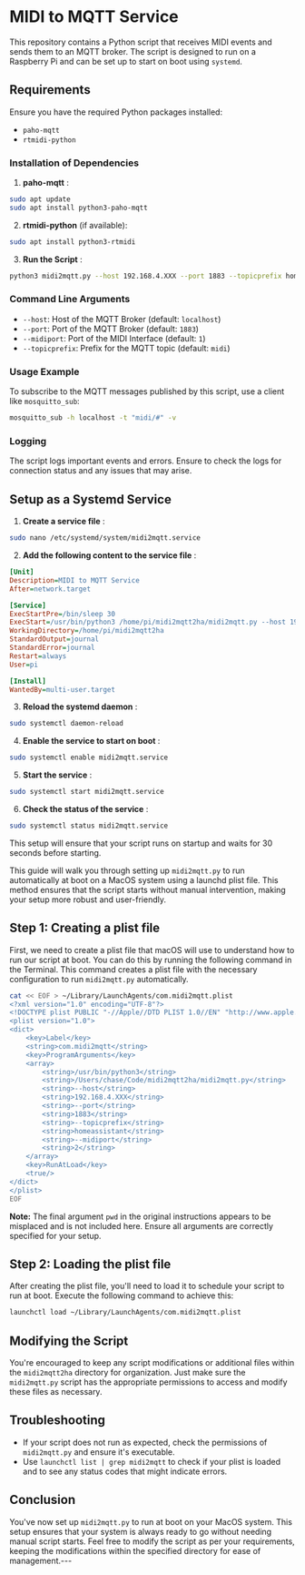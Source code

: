 # MIDI to MQTT Service

This repository contains a Python script that receives MIDI events and sends them to an MQTT broker. The script is designed to run on a Raspberry Pi and can be set up to start on boot using `systemd`.

## Requirements

Ensure you have the required Python packages installed:

- `paho-mqtt`
- `rtmidi-python`

### Installation of Dependencies

1. **paho-mqtt** :

```sh
sudo apt update
sudo apt install python3-paho-mqtt
```

2. **rtmidi-python** (if available):

```sh
sudo apt install python3-rtmidi
```

3. **Run the Script** :

```sh
python3 midi2mqtt.py --host 192.168.4.XXX --port 1883 --topicprefix homeassistant --midiport 2
```

### Command Line Arguments

- `--host`: Host of the MQTT Broker (default: `localhost`)
- `--port`: Port of the MQTT Broker (default: `1883`)
- `--midiport`: Port of the MIDI Interface (default: `1`)
- `--topicprefix`: Prefix for the MQTT topic (default: `midi`)

### Usage Example

To subscribe to the MQTT messages published by this script, use a client like `mosquitto_sub`:

```sh
mosquitto_sub -h localhost -t "midi/#" -v
```

### Logging

The script logs important events and errors. Ensure to check the logs for connection status and any issues that may arise.

## Setup as a Systemd Service

1. **Create a service file** :

```sh
sudo nano /etc/systemd/system/midi2mqtt.service
```

2. **Add the following content to the service file** :

```ini
[Unit]
Description=MIDI to MQTT Service
After=network.target

[Service]
ExecStartPre=/bin/sleep 30
ExecStart=/usr/bin/python3 /home/pi/midi2mqtt2ha/midi2mqtt.py --host 192.168.4.XXX --port 1883 --topicprefix homeassistant --midiport 2
WorkingDirectory=/home/pi/midi2mqtt2ha
StandardOutput=journal
StandardError=journal
Restart=always
User=pi

[Install]
WantedBy=multi-user.target
```

3. **Reload the systemd daemon** :

```sh
sudo systemctl daemon-reload
```

4. **Enable the service to start on boot** :

```sh
sudo systemctl enable midi2mqtt.service
```

5. **Start the service** :

```sh
sudo systemctl start midi2mqtt.service
```

6. **Check the status of the service** :

```sh
sudo systemctl status midi2mqtt.service
```

This setup will ensure that your script runs on startup and waits for 30 seconds before starting.

This guide will walk you through setting up `midi2mqtt.py` to run automatically at boot on a MacOS system using a launchd plist file. This method ensures that the script starts without manual intervention, making your setup more robust and user-friendly.

## Step 1: Creating a plist file

First, we need to create a plist file that macOS will use to understand how to run our script at boot. You can do this by running the following command in the Terminal. This command creates a plist file with the necessary configuration to run `midi2mqtt.py` automatically.

```bash
cat << EOF > ~/Library/LaunchAgents/com.midi2mqtt.plist
<?xml version="1.0" encoding="UTF-8"?>
<!DOCTYPE plist PUBLIC "-//Apple//DTD PLIST 1.0//EN" "http://www.apple.com/DTDs/PropertyList-1.0.dtd">
<plist version="1.0">
<dict>
    <key>Label</key>
    <string>com.midi2mqtt</string>
    <key>ProgramArguments</key>
    <array>
        <string>/usr/bin/python3</string>
        <string>/Users/chase/Code/midi2mqtt2ha/midi2mqtt.py</string>
        <string>--host</string>
        <string>192.168.4.XXX</string>
        <string>--port</string>
        <string>1883</string>
        <string>--topicprefix</string>
        <string>homeassistant</string>
        <string>--midiport</string>
        <string>2</string>
    </array>
    <key>RunAtLoad</key>
    <true/>
</dict>
</plist>
EOF
```

**Note:** The final argument `pwd` in the original instructions appears to be misplaced and is not included here. Ensure all arguments are correctly specified for your setup.

## Step 2: Loading the plist file

After creating the plist file, you'll need to load it to schedule your script to run at boot. Execute the following command to achieve this:

```bash
launchctl load ~/Library/LaunchAgents/com.midi2mqtt.plist
```

## Modifying the Script

You're encouraged to keep any script modifications or additional files within the `midi2mqtt2ha` directory for organization. Just make sure the `midi2mqtt.py` script has the appropriate permissions to access and modify these files as necessary.

## Troubleshooting

- If your script does not run as expected, check the permissions of `midi2mqtt.py` and ensure it's executable.
- Use `launchctl list | grep midi2mqtt` to check if your plist is loaded and to see any status codes that might indicate errors.

## Conclusion

You've now set up `midi2mqtt.py` to run at boot on your MacOS system. This setup ensures that your system is always ready to go without needing manual script starts. Feel free to modify the script as per your requirements, keeping the modifications within the specified directory for ease of management.---
